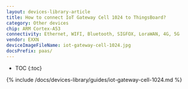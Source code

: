 ```yaml
---
layout: devices-library-article
title: How to connect IoT Gateway Cell 1024 to ThingsBoard?
category: Other devices
chip: ARM Cortex-A53
connectivity: Ethernet, WIFI, Bluetooth, SIGFOX, LoraWAN, 4G, 5G
vendor: EXXN
deviceImageFileName: iot-gateway-cell-1024.jpg
docsPrefix: paas/
---
```


* TOC
{:toc}

{% include /docs/devices-library/guides/iot-gateway-cell-1024.md %}